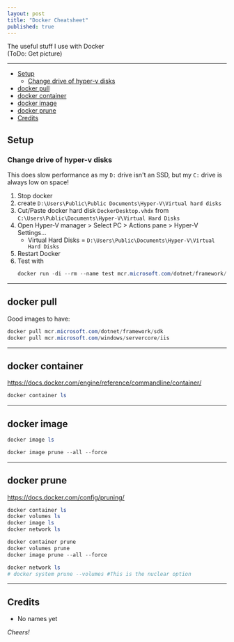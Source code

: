 ```yaml
---
layout: post
title: "Docker Cheatsheet"
published: true
---
```


The useful stuff I use with Docker  
(ToDo: Get picture)

----------------------------------------

+ [Setup](#Setup)
  + [Change drive of hyper-v disks](#change-drive-of-hyper-v-disks)
+ [docker pull](#docker-pull)
+ [docker container](#docker-container)
+ [docker image](#docker-image)
+ [docker prune](#docker-prune)
+ [Credits](#credits)    

## Setup ##

### Change drive of hyper-v disks ###

This does slow performance as my `D:` drive isn't an SSD, but my `C:` drive is always low on space!

01. Stop docker
02. create `D:\Users\Public\Public Documents\Hyper-V\Virtual hard disks`
03. Cut/Paste docker hard disk `DockerDesktop.vhdx` from
`C:\Users\Public\Documents\Hyper-V\Virtual Hard Disks`
04. Open Hyper-V manager > Select PC > Actions pane > Hyper-V Settings...
    + Virtual Hard Disks = `D:\Users\Public\Documents\Hyper-V\Virtual Hard Disks`
05. Restart Docker
06. Test with  
    ```powershell
    docker run -di --rm --name test mcr.microsoft.com/dotnet/framework/sdk
    ```

----------------------------------------

## docker pull ##

Good images to have:

```powershell
docker pull mcr.microsoft.com/dotnet/framework/sdk
docker pull mcr.microsoft.com/windows/servercore/iis
```

----------------------------------------

## docker container ##

<https://docs.docker.com/engine/reference/commandline/container/>

```powershell
docker container ls
```
----------------------------------------

## docker image ##

```powershell
docker image ls

docker image prune --all --force
```
----------------------------------------

## docker prune ##

<https://docs.docker.com/config/pruning/>

```powershell
docker container ls
docker volumes ls
docker image ls
docker network ls

docker container prune
docker volumes prune
docker image prune --all --force

docker network ls
# docker system prune --volumes #This is the nuclear option
```

----------------------------------------

## Credits ##

+ No names yet

_Cheers!_
